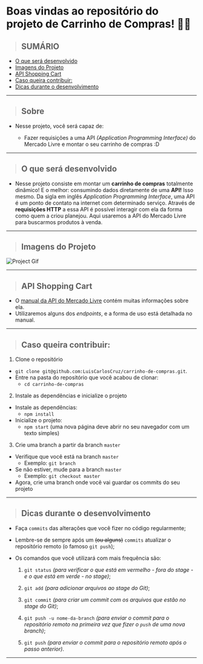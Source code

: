 # Boas vindas ao repositório do projeto de Carrinho de Compras! 🛒💨


>## SUMÁRIO

  - [O que será desenvolvido](#o-que-será-desenvolvido)
  - [Imagens do Projeto](#protótipo-do-projeto)
  - [API Shopping Cart](#api-shopping-cart)
  - [Caso queira contribuir:](#antes-de-começar-a-desenvolver)
  - [Dicas durante o desenvolvimento](#durante-o-desenvolvimento)
---

>## Sobre

- Nesse projeto, você será capaz de:

  - Fazer requisições a uma API *(Application Programming Interface)* do Mercado Livre e montar o seu carrinho de compras :D

---

>## O que será desenvolvido

- Nesse projeto consiste em montar um **carrinho de compras** totalmente dinâmico! E o melhor: consumindo dados diretamente de uma **API!** Isso mesmo. Da sigla em inglês _Application Programming Interface_, uma API é um ponto de contato na internet com determinado serviço. Através de **requisições HTTP** a essa API é possível interagir com ela da forma como quem a criou planejou. Aqui usaremos a API do Mercado Livre para buscarmos produtos à venda.

---

>## Imagens do Projeto

![Project Gif](./out.gif)

---

>## API Shopping Cart

- O [manual da API do Mercado Livre](https://developers.mercadolivre.com.br/pt_br/itens-e-buscas) contém muitas informações sobre ela.
- Utilizaremos alguns dos _endpoints_, e a forma de uso está detalhada no manual.


---

>## Caso queira contribuir:

1. Clone o repositório
  * `git clone git@github.com:LuisCarlosCruz/carrinho-de-compras.git`.
  * Entre na pasta do repositório que você acabou de clonar:
    * `cd carrinho-de-compras`

2. Instale as dependências e inicialize o projeto
  * Instale as dependências:
    * `npm install`
  * Inicialize o projeto:
    * `npm start` (uma nova página deve abrir no seu navegador com um texto simples)

3. Crie uma branch a partir da branch `master`
  * Verifique que você está na branch `master`
    * Exemplo: `git branch`
  * Se não estiver, mude para a branch `master`
    * Exemplo: `git checkout master`
  * Agora, crie uma branch onde você vai guardar os commits do seu projeto

---

>## Dicas durante o desenvolvimento

* Faça `commits` das alterações que você fizer no código regularmente;

* Lembre-se de sempre após um ~~(ou alguns)~~ `commits` atualizar o repositório remoto (o famoso `git push`);

* Os comandos que você utilizará com mais frequência são:

  1. `git status` _(para verificar o que está em vermelho - fora do stage - e o que está em verde - no stage)_;

  2. `git add` _(para adicionar arquivos ao stage do Git)_;

  3. `git commit` _(para criar um commit com os arquivos que estão no stage do Git)_;

  4. `git push -u nome-da-branch` _(para enviar o commit para o repositório remoto na primeira vez que fizer o `push` de uma nova branch)_;

  5. `git push` _(para enviar o commit para o repositório remoto após o passo anterior)_.

---